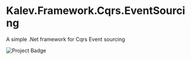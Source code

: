 # Kalev.Framework.Cqrs.EventSourcing
A  simple .Net framework for Cqrs Event sourcing

<img src="https://ci.appveyor.com/api/projects/status/32r7s2skrgm9ubva?svg=true&passingText=master%20-%20OK" alt="Project Badge">
